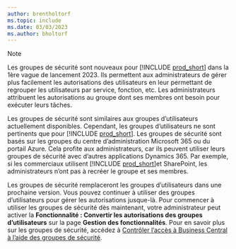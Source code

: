 ```yaml
---
author: brentholtorf
ms.topic: include
ms.date: 03/03/2023
ms.author: bholtorf
---
```


> [!NOTE]
> Les groupes de sécurité sont nouveaux pour [!INCLUDE [prod_short](prod_short.md)] dans la 1ère vague de lancement 2023. Ils permettent aux administrateurs de gérer plus facilement les autorisations des utilisateurs en leur permettant de regrouper les utilisateurs par service, fonction, etc. Les administrateurs attribuent les autorisations au groupe dont ses membres ont besoin pour exécuter leurs tâches.
>
> Les groupes de sécurité sont similaires aux groupes d’utilisateurs actuellement disponibles. Cependant, les groupes d’utilisateurs ne sont pertinents que pour [!INCLUDE [prod_short](prod_short.md)]. Les groupes de sécurité sont basés sur les groupes du centre d’administration Microsoft 365 ou du portail Azure. Cela profite aux administrateurs, car ils peuvent utiliser leurs groupes de sécurité avec d’autres applications Dynamics 365. Par exemple, si les commerciaux utilisent [!INCLUDE [prod_short](prod_short.md)]et SharePoint, les administrateurs n’ont pas à recréer le groupe et ses membres.
>
> Les groupes de sécurité remplaceront les groupes d’utilisateurs dans une prochaine version. Vous pouvez continuer à utiliser des groupes d’utilisateurs pour gérer les autorisations jusque-là. Pour commencer à utiliser les groupes de sécurité dès maintenant, votre administrateur peut activer la **Fonctionnalité : Convertir les autorisations des groupes d’utilisateurs** sur la page **Gestion des fonctionnalités**. Pour en savoir plus sur les groupes de sécurité, accédez à [Contrôler l’accès à Business Central à l’aide des groupes de sécurité](../ui-security-groups.md).